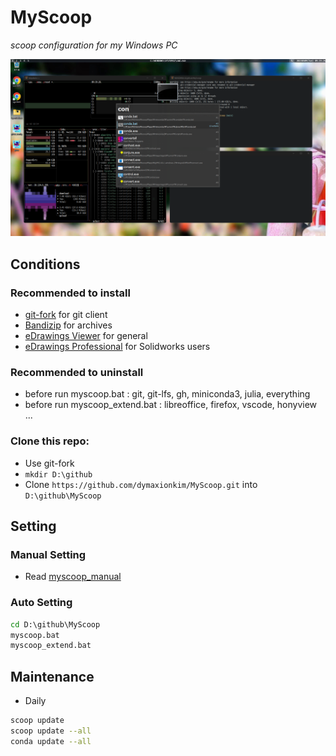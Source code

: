# MyScoop

_scoop configuration for my Windows PC_

![GlazeWM](GlazeWM.png)

## Conditions

### Recommended to install
* [git-fork](https://git-fork.com/) for git client
* [Bandizip](https://kr.bandisoft.com/bandizip/) for archives
* [eDrawings Viewer](https://www.edrawingsviewer.com/download-edrawings) for general
* [eDrawings Professional](https://www.edrawingsviewer.com/download-edrawings) for Solidworks users

### Recommended to uninstall
* before run myscoop.bat : git, git-lfs, gh, miniconda3, julia, everything
* before run myscoop_extend.bat : libreoffice, firefox, vscode, honyview ...

### Clone this repo:
* Use git-fork
* `mkdir D:\github`
* Clone `https://github.com/dymaxionkim/MyScoop.git` into `D:\github\MyScoop`


## Setting

### Manual Setting
* Read [myscoop_manual](myscoop_manual.md)

### Auto Setting

```cmd
cd D:\github\MyScoop
myscoop.bat
myscoop_extend.bat
```

## Maintenance

* Daily

```bash
scoop update
scoop update --all
conda update --all
```



